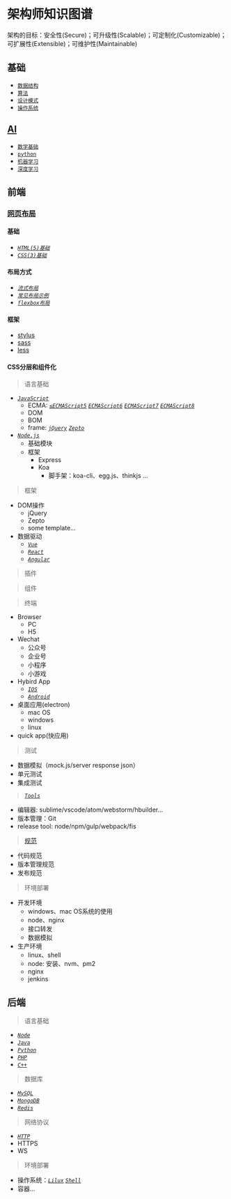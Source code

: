 # 架构师知识图谱
架构的目标：安全性(Secure)；可升级性(Scalable)；可定制化(Customizable)；可扩展性(Extensible)；可维护性(Maintainable)

## 基础
- [`数据结构`](core/data_structure)
- [`算法`](core/algorithm)
- [`设计模式`](core/design_patterns)
- [`操作系统`](core/os)

## [AI](ai)
- [`数学基础`]()
- [`python`]()
- [`机器学习`]()
- [`深度学习`]()

## 前端
### [网页布局](fe.layout)
#### 基础
- [_`HTML(5)基础`_]()
- [_`CSS(3)基础`_]()
#### 布局方式
- [_`流式布局`_]()
- [_`常见布局示例`_]()
- [_`flexbox布局`_]()
#### 框架
- [stylus]()
- [sass]()
- [less]()
#### CSS分层和组件化

> 语言基础

- [_`JavaScript`_](js)
    - ECMA: [_`≤ECMAScript5`_](≤es5) [_`ECMAScript6`_](es6)
 [_`ECMAScript7`_](es7) [_`ECMAScript8`_](es8)
    - DOM
    - BOM
    - frame: [_`jQuery`_](jquery) [_`Zepto`_](zepto)
- [_`Node.js`_](node)
    - 基础模块
    - 框架
        - Express
        - Koa
            - 脚手架：koa-cli、egg.js、thinkjs ...

> 框架
- DOM操作
    - jQuery
    - Zepto
    - some template...
- 数据驱动
    - [_`Vue`_](vue)
    - [_`React`_](react)
    - [_`Angular`_](angular)

> 插件

> 组件

> 终端
- Browser
    - PC
    - H5
- Wechat
    - 公众号
    - 企业号
    - 小程序
    - 小游戏
- Hybird App
    - [_`IOS`_](ios)
    - [_`Android`_](Android)
- 桌面应用(electron)
    - mac OS
    - windows
    - linux
- quick app(快应用)

> 测试
- 数据模拟（mock.js/server response json）
- 单元测试
- 集成测试

> [_`Tools`_](tools)
- 编辑器: sublime/vscode/atom/webstorm/hbuilder...
- 版本管理：Git
- release tool: node/npm/gulp/webpack/fis

> [规范](https://lingzz.github.io/code-guide/)
- 代码规范
- 版本管理规范
- 发布规范

> 环境部署
- 开发环境
    - windows、mac OS系统的使用
    - node、nginx
    - 接口转发
    - 数据模拟
- 生产环境
    - linux、shell
    - node: 安装、nvm、pm2
    - nginx
    - jenkins

<!-- - [_`Bug record`_](bugs) -->

<!-- - [_`Interview Questions`_](interviewQ.md) -->

## 后端

> 语言基础
- [_`Node`_](node)
- [_`Java`_](java)
- [_`Python`_](python)
- [_`PHP`_](php)
- [_`C++`_](C++)

> 数据库
- [_`MySQL`_](mysql)
- [_`MongoDB`_](mongodb)
- [_`Redis`_](redis)

> 网络协议
- [_`HTTP`_](http)
- HTTPS
- WS

> 环境部署
- 操作系统：[_`Lilux`_](lilux) [_`Shell`_](shell)
- 容器...
